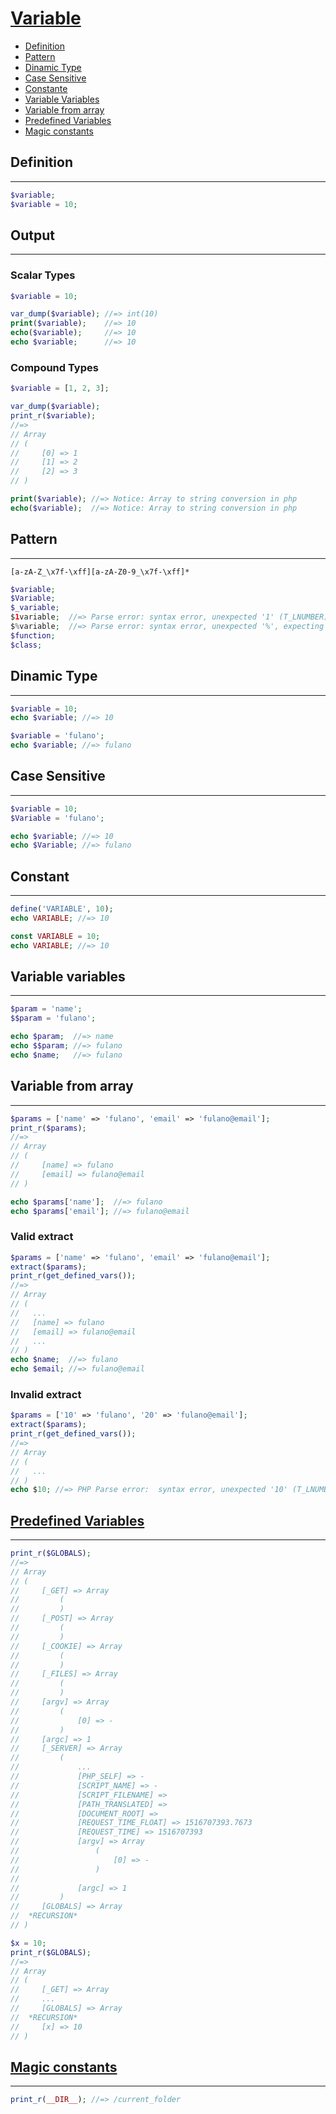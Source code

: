# [Variable](http://php.net/manual/en/language.variables.php)

- [Definition](#definition)
- [Pattern](#pattern)
- [Dinamic Type](#dinamic-type)
- [Case Sensitive](#case-sensitive)
- [Constante](#constante)
- [Variable Variables](#variable-variables)
- [Variable from array](#variable-from-array)
- [Predefined Variables](#predefined-variables)
- [Magic constants](#magic-constants)

## Definition

---

```php
$variable;
$variable = 10;
```

## Output

---

### Scalar Types

```php
$variable = 10;

var_dump($variable); //=> int(10)
print($variable);    //=> 10
echo($variable);     //=> 10
echo $variable;      //=> 10
```

### Compound Types

```php
$variable = [1, 2, 3];

var_dump($variable);
print_r($variable);
//=>
// Array
// (
//     [0] => 1
//     [1] => 2
//     [2] => 3
// )

print($variable); //=> Notice: Array to string conversion in php
echo($variable);  //=> Notice: Array to string conversion in php
```

## Pattern

---

`[a-zA-Z_\x7f-\xff][a-zA-Z0-9_\x7f-\xff]*`

```php
$variable;
$Variable;
$_variable;
$1variable;  //=> Parse error: syntax error, unexpected '1' (T_LNUMBER), expecting variable (T_VARIABLE)
$%variable;  //=> Parse error: syntax error, unexpected '%', expecting variable (T_VARIABLE)
$function;
$class;
```

## Dinamic Type

---

```php
$variable = 10;
echo $variable; //=> 10

$variable = 'fulano';
echo $variable; //=> fulano
```

## Case Sensitive

---

```php
$variable = 10;
$Variable = 'fulano';

echo $variable; //=> 10
echo $Variable; //=> fulano
```

## Constant

---

```php
define('VARIABLE', 10);
echo VARIABLE; //=> 10
```

```php
const VARIABLE = 10;
echo VARIABLE; //=> 10
```

## Variable variables

---

```php
$param = 'name';
$$param = 'fulano';

echo $param;  //=> name
echo $$param; //=> fulano
echo $name;   //=> fulano
```

## Variable from array

---

```php
$params = ['name' => 'fulano', 'email' => 'fulano@email'];
print_r($params);
//=>
// Array
// (
//     [name] => fulano
//     [email] => fulano@email
// )

echo $params['name'];  //=> fulano
echo $params['email']; //=> fulano@email
```

### Valid extract

```php
$params = ['name' => 'fulano', 'email' => 'fulano@email'];
extract($params);
print_r(get_defined_vars());
//=>
// Array
// (
//   ...
//   [name] => fulano
//   [email] => fulano@email
//   ...
// )
echo $name;  //=> fulano
echo $email; //=> fulano@email
```

### Invalid extract

```php
$params = ['10' => 'fulano', '20' => 'fulano@email'];
extract($params);
print_r(get_defined_vars());
//=>
// Array
// (
//   ...
// )
echo $10; //=> PHP Parse error:  syntax error, unexpected '10' (T_LNUMBER), expecting variable (T_VARIABLE) or '{' or '$' in php
```

## [Predefined Variables](http://php.net/manual/en/reserved.variables.php)

---

```php
print_r($GLOBALS);
//=>
// Array
// (
//     [_GET] => Array
//         (
//         )
//     [_POST] => Array
//         (
//         )
//     [_COOKIE] => Array
//         (
//         )
//     [_FILES] => Array
//         (
//         )
//     [argv] => Array
//         (
//             [0] => -
//         )
//     [argc] => 1
//     [_SERVER] => Array
//         (
//             ...
//             [PHP_SELF] => -
//             [SCRIPT_NAME] => -
//             [SCRIPT_FILENAME] =>
//             [PATH_TRANSLATED] =>
//             [DOCUMENT_ROOT] =>
//             [REQUEST_TIME_FLOAT] => 1516707393.7673
//             [REQUEST_TIME] => 1516707393
//             [argv] => Array
//                 (
//                     [0] => -
//                 )
//
//             [argc] => 1
//         )
//     [GLOBALS] => Array
//  *RECURSION*
// )

$x = 10;
print_r($GLOBALS);
//=>
// Array
// (
//     [_GET] => Array
//     ...
//     [GLOBALS] => Array
//  *RECURSION*
//     [x] => 10
// )
```

## [Magic constants](http://php.net/manual/en/language.constants.predefined.php)

---

<!-- http://i.imgur.com/YsbKHg1.gif-->

```php
print_r(__DIR__); //=> /current_folder
```
